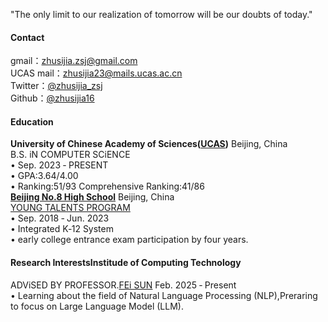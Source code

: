 "The only limit to our realization of tomorrow will be our doubts of today."

#### Contact
gmail：zhusijia.zsj@gmail.com\
UCAS mail：zhusijia23@mails.ucas.ac.cn\
Twitter：[@zhusijia_zsj](https://x.com/zhusijia_zsj)\
Github：[@zhusijia16](https://github.com/zsj16)

#### Education
<strong>University of Chinese Academy of Sciences([UCAS](https://www.ucas.edu.cn/))</strong> Beijing, China\
B.S. iN COMPUTER SCiENCE\
• Sep. 2023 ‑ PRESENT\
• GPA:3.64/4.00\
• Ranking:51/93  Comprehensive Ranking:41/86\
<strong>[Beijing No.8 High School](https://www.no8ms.bj.cn/cms/home/)</strong> Beijing, China\
[YOUNG TALENTS PROGRAM](https://www.no8ms.bj.cn/cms/xwgg/tzgg/000021.html) \
• Sep. 2018 ‑ Jun. 2023\
• Integrated K‑12 System\
• early college entrance exam participation by four years.


#### Research InterestsInstitude of Computing Technology
ADViSED BY PROFESSOR.[FEi SUN](https://ofey.me/) Feb. 2025 ‑ Present\
• Learning about the field of Natural Language Processing (NLP),Preraring to focus on Large Language Model (LLM).

